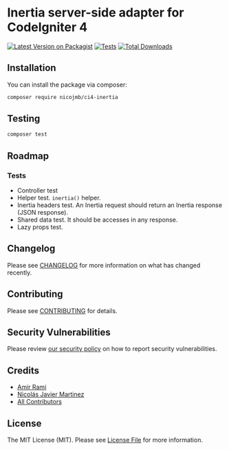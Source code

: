 # Inertia server-side adapter for CodeIgniter 4

[![Latest Version on Packagist](https://img.shields.io/packagist/v/nicojmb/ci4-inertia.svg?style=flat-square)](https://packagist.org/packages/nicojmb/ci4-inertia)
[![Tests](https://img.shields.io/github/actions/workflow/status/nicojmb/ci4-inertia/run-tests.yml?branch=main&label=tests&style=flat-square)](https://github.com/nicojmb/ci4-inertia/actions/workflows/run-tests.yml)
[![Total Downloads](https://img.shields.io/packagist/dt/nicojmb/ci4-inertia.svg?style=flat-square)](https://packagist.org/packages/nicojmb/ci4-inertia)

## Installation

You can install the package via composer:

```bash
composer require nicojmb/ci4-inertia
```

## Testing

```bash
composer test
```

## Roadmap

### Tests

-   Controller test
-   Helper test. `inertia()` helper.
-   Inertia headers test. An Inertia request should return an Inertia response (JSON response).
-   Shared data test. It should be accesses in any response.
-   Lazy props test.

## Changelog

Please see [CHANGELOG](CHANGELOG.md) for more information on what has changed recently.

## Contributing

Please see [CONTRIBUTING](https://github.com/spatie/.github/blob/main/CONTRIBUTING.md) for details.

## Security Vulnerabilities

Please review [our security policy](../../security/policy) on how to report security vulnerabilities.

## Credits

-   [Amir Rami](https://github.com/amirami)
-   [Nicolás Javier Martinez](https://github.com/nicojmb)
-   [All Contributors](../../contributors)

## License

The MIT License (MIT). Please see [License File](LICENSE.md) for more information.
